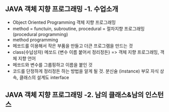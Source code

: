 ## JAVA 객체 지향 프로그래밍 -1. 수업소개
 - Object Oriented Programming 객체 지향 프로그래밍
 - method =  functuin, subroutine, procedural = 절차지향 프로그래밍 (procedural programming)
 - method programming
 - 메쏘드를 이용해서 작은 부품을 만들고 더큰 프로그램을 만드는 것
 - class(수납상자) 메쏘드 {변수 이름 붙어서 정리정돈} => 객체 지향 프로그래밍, 객체 지향 언어
 - 메쏘드와 변수를 그룹핑하고 이름을 붙인 것
 - 코드를 단정하게 정리정돈 하는 방법을 알게 될 것. 분신술 (instance) 부모 자식 상속, 클래스의 설계도 interface

## JAVA 객체 지향 프로그래밍 -2. 남의 클래스&남의 인스턴스